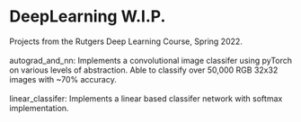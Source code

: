 # DeepLearning W.I.P.
Projects from the Rutgers Deep Learning Course, Spring 2022. <br /><br />
autograd_and_nn: Implements a convolutional image classifer using pyTorch on various levels of abstraction. Able to classify over 50,000 RGB 32x32 images with ~70% accuracy. <br /><br />
linear_classifer: Implements a linear based classifer network with softmax implementation.
